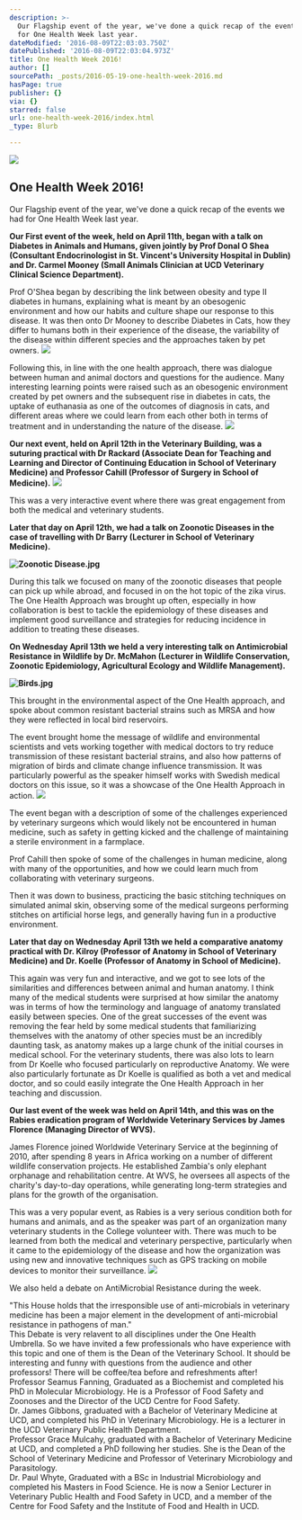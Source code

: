 ```yaml
---
description: >-
  Our Flagship event of the year, we've done a quick recap of the events we had
  for One Health Week last year.
dateModified: '2016-08-09T22:03:03.750Z'
datePublished: '2016-08-09T22:03:04.973Z'
title: One Health Week 2016!
author: []
sourcePath: _posts/2016-05-19-one-health-week-2016.md
hasPage: true
publisher: {}
via: {}
starred: false
url: one-health-week-2016/index.html
_type: Blurb

---
```

<article style=""><img src="https://s3-us-west-2.amazonaws.com/the-grid-img/p/d5c872ad78f9419fc8f236c21e6b445ba3ae5a07.jpg" /><h1>One Health Week 2016!</h1><p>Our Flagship event of the year, we've done a quick recap of the events we had for One Health Week last year.</p></article>

**Our First event of the week, held on April 11th, began with a talk on Diabetes in Animals and Humans, given jointly by Prof Donal O Shea (Consultant Endocrinologist in St. Vincent's University Hospital in Dublin) and Dr. Carmel Mooney (Small Animals Clinician at UCD Veterinary Clinical Science Department).**

Prof O'Shea began by describing the link between obesity and type II diabetes in humans, explaining what is meant by an obesogenic environment and how our habits and culture shape our response to this disease. It was then onto Dr Mooney to describe Diabetes in Cats, how they differ to humans both in their experience of the disease, the variability of the disease within different species and the approaches taken by pet owners.
![](https://s3-us-west-2.amazonaws.com/the-grid-img/p/54f46259d26a4d15dfc044fa7defb932b3ef7922.jpg)

Following this, in line with the one health approach, there was dialogue between human and animal doctors and questions for the audience. Many interesting learning points were raised such as an obesogenic environment created by pet owners and the subsequent rise in diabetes in cats, the uptake of euthanasia as one of the outcomes of diagnosis in cats, and different areas where we could learn from each other both in terms of treatment and in understanding the nature of the disease.
![](https://s3-us-west-2.amazonaws.com/the-grid-img/p/fb8e36abf51be9fc7e4d00ca8117566820bd4a1b.jpg)

**Our next event, held on April 12th in the Veterinary Building, was a suturing practical with Dr Rackard (Associate Dean for Teaching and Learning and Director of Continuing Education in School of Veterinary Medicine) and Professor Cahill (Professor of Surgery in School of Medicine).**
![](https://s3-us-west-2.amazonaws.com/the-grid-img/p/31494dfd16f8f6e78a5ded1e686b9ebcb3c56259.jpg)

This was a very interactive event where there was great engagement from both the medical and veterinary students.

**Later that day on April 12th, we had a talk on Zoonotic Diseases in the case of travelling with Dr Barry (Lecturer in School of Veterinary Medicine).**

**![Zoonotic Disease.jpg](https://lh5.googleusercontent.com/iXBNu13vy68hI1gjvqy1YIJwOssM7M1qJW0dopUxMrKl-ydbnaHwbKaQ-mBXtihqTOhOsI8e945Wd7E8PLoGJzIlXOKYeQaG7FrvlPtqdQCcCDyfJ_7vtiQANYBZnsWMgH5XRfO4)**

During this talk we focused on many of the zoonotic diseases that people can pick up while abroad, and focused in on the hot topic of the zika virus. The One Health Approach was brought up often, especially in how collaboration is best to tackle the epidemiology of these diseases and implement good surveillance and strategies for reducing incidence in addition to treating these diseases.

**On Wednesday April 13th we held a very interesting talk on Antimicrobial Resistance in Wildlife by Dr. McMahon (Lecturer in Wildlife Conservation, Zoonotic Epidemiology, Agricultural Ecology and Wildlife Management).**

**![Birds.jpg](https://lh4.googleusercontent.com/RtM6OE2rysCBxK0Hx95UVJO7hT1XsPPJqMQWVT58QXesXK2v3gqZm-UG89qH3I21qjWOhhikbhW3_Z2GH0sDGqSMUM17rlJcPV6GSDrLhvyhPE_Cc3Gsf6b17zXNssu8YwCNHH6e)**

This brought in the environmental aspect of the One Health approach, and spoke about common resistant bacterial strains such as MRSA and how they were reflected in local bird reservoirs.

The event brought home the message of wildlife and environmental scientists and vets working together with medical doctors to try reduce transmission of these resistant bacterial strains, and also how patterns of migration of birds and climate change influence transmission. It was particularly powerful as the speaker himself works with Swedish medical doctors on this issue, so it was a showcase of the One Health Approach in action.
![](https://s3-us-west-2.amazonaws.com/the-grid-img/p/eda6dfb02add18c46bd83989e8aaac1328b818ae.jpg)

The event began with a description of some of the challenges experienced by veterinary surgeons which would likely not be encountered in human medicine, such as safety in getting kicked and the challenge of maintaining a sterile environment in a farmplace.

Prof Cahill then spoke of some of the challenges in human medicine, along with many of the opportunities, and how we could learn much from collaborating with veterinary surgeons.

Then it was down to business, practicing the basic stitching techniques on simulated animal skin, observing some of the medical surgeons performing stitches on artificial horse legs, and generally having fun in a productive environment.

**Later that day on Wednesday April 13th we held a comparative anatomy practical with Dr. Kilroy (Professor of Anatomy in School of Veterinary Medicine) and Dr. Koelle (Professor of Anatomy in School of Medicine).**

This again was very fun and interactive, and we got to see lots of the similarities and differences between animal and human anatomy. I think many of the medical students were surprised at how similar the anatomy was in terms of how the terminology and language of anatomy translated easily between species. One of the great successes of the event was removing the fear held by some medical students that familiarizing themselves with the anatomy of other species must be an incredibly daunting task, as anatomy makes up a large chunk of the initial courses in medical school. For the veterinary students, there was also lots to learn from Dr Koelle who focused particularly on reproductive Anatomy. We were also particularly fortunate as Dr Koelle is qualified as both a vet and medical doctor, and so could easily integrate the One Health Approach in her teaching and discussion.

**Our last event of the week was held on April 14th, and this was on the Rabies eradication program of Worldwide Veterinary Services by James Florence (Managing Director of WVS).**

James Florence joined Worldwide Veterinary Service at the beginning of 2010, after spending 8 years in Africa working on a number of different wildlife conservation projects. He established Zambia's only elephant orphanage and rehabilitation centre. At WVS, he oversees all aspects of the charity's day-to-day operations, while generating long-term strategies and plans for the growth of the organisation.

This was a very popular event, as Rabies is a very serious condition both for humans and animals, and as the speaker was part of an organization many veterinary students in the College volunteer with. There was much to be learned from both the medical and veterinary perspective, particularly when it came to the epidemiology of the disease and how the organization was using new and innovative techniques such as GPS tracking on mobile devices to monitor their surveillance.
![](https://s3-us-west-2.amazonaws.com/the-grid-img/p/b95f6e92d124f54a9fb390c47a68b993fe2906a3.png)

We also held a debate on AntiMicrobial Resistance during the week.

"This House holds that the irresponsible use of anti-microbials in veterinary medicine has been a major element in the development of anti-microbial resistance in pathogens of man."  
This Debate is very relavent to all disciplines under the One Health Umbrella. So we have invited a few professionals who have experience with this topic and one of them is the Dean of the Veterinary School. It should be interesting and funny with questions from the audience and other professors! There will be coffee/tea before and refreshments after!   
Professor Seamus Fanning, Graduated as a Biochemist and completed his PhD in Molecular Microbiology. He is a Professor of Food Safety and Zoonoses and the Director of the UCD Centre for Food Safety.  
Dr. James Gibbons, graduated with a Bachelor of Veterinary Medicine at UCD, and completed his PhD in Veterinary Microbiology. He is a lecturer in the UCD Veterinary Public Health Department.  
Professor Grace Mulcahy, graduated with a Bachelor of Veterinary Medicine at UCD, and completed a PhD following her studies. She is the Dean of the School of Veterinary Medicine and Professor of Veterinary Microbiology and Parasitology.  
Dr. Paul Whyte, Graduated with a BSc in Industrial Microbiology and completed his Masters in Food Science. He is now a Senior Lecturer in Veterinary Public Health and Food Safety in UCD, and a member of the Centre for Food Safety and the Institute of Food and Health in UCD.